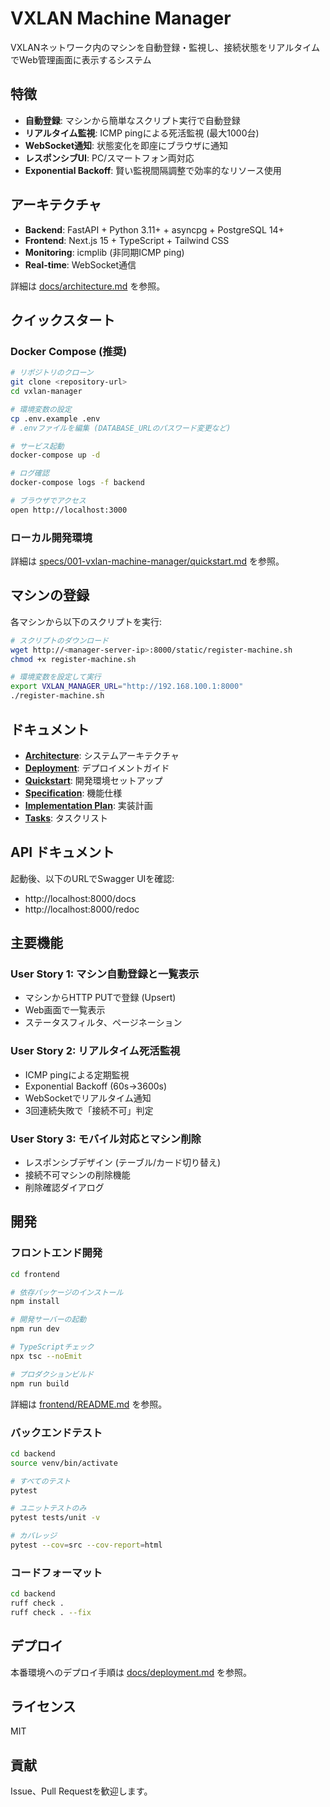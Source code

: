 # VXLAN Machine Manager

VXLANネットワーク内のマシンを自動登録・監視し、接続状態をリアルタイムでWeb管理画面に表示するシステム

## 特徴

- **自動登録**: マシンから簡単なスクリプト実行で自動登録
- **リアルタイム監視**: ICMP pingによる死活監視 (最大1000台)
- **WebSocket通知**: 状態変化を即座にブラウザに通知
- **レスポンシブUI**: PC/スマートフォン両対応
- **Exponential Backoff**: 賢い監視間隔調整で効率的なリソース使用

## アーキテクチャ

- **Backend**: FastAPI + Python 3.11+ + asyncpg + PostgreSQL 14+
- **Frontend**: Next.js 15 + TypeScript + Tailwind CSS
- **Monitoring**: icmplib (非同期ICMP ping)
- **Real-time**: WebSocket通信

詳細は [docs/architecture.md](docs/architecture.md) を参照。

## クイックスタート

### Docker Compose (推奨)

```bash
# リポジトリのクローン
git clone <repository-url>
cd vxlan-manager

# 環境変数の設定
cp .env.example .env
# .envファイルを編集 (DATABASE_URLのパスワード変更など)

# サービス起動
docker-compose up -d

# ログ確認
docker-compose logs -f backend

# ブラウザでアクセス
open http://localhost:3000
```

### ローカル開発環境

詳細は [specs/001-vxlan-machine-manager/quickstart.md](specs/001-vxlan-machine-manager/quickstart.md) を参照。

## マシンの登録

各マシンから以下のスクリプトを実行:

```bash
# スクリプトのダウンロード
wget http://<manager-server-ip>:8000/static/register-machine.sh
chmod +x register-machine.sh

# 環境変数を設定して実行
export VXLAN_MANAGER_URL="http://192.168.100.1:8000"
./register-machine.sh
```

## ドキュメント

- **[Architecture](docs/architecture.md)**: システムアーキテクチャ
- **[Deployment](docs/deployment.md)**: デプロイメントガイド
- **[Quickstart](specs/001-vxlan-machine-manager/quickstart.md)**: 開発環境セットアップ
- **[Specification](specs/001-vxlan-machine-manager/spec.md)**: 機能仕様
- **[Implementation Plan](specs/001-vxlan-machine-manager/plan.md)**: 実装計画
- **[Tasks](specs/001-vxlan-machine-manager/tasks.md)**: タスクリスト

## API ドキュメント

起動後、以下のURLでSwagger UIを確認:

- http://localhost:8000/docs
- http://localhost:8000/redoc

## 主要機能

### User Story 1: マシン自動登録と一覧表示
- マシンからHTTP PUTで登録 (Upsert)
- Web画面で一覧表示
- ステータスフィルタ、ページネーション

### User Story 2: リアルタイム死活監視
- ICMP pingによる定期監視
- Exponential Backoff (60s→3600s)
- WebSocketでリアルタイム通知
- 3回連続失敗で「接続不可」判定

### User Story 3: モバイル対応とマシン削除
- レスポンシブデザイン (テーブル/カード切り替え)
- 接続不可マシンの削除機能
- 削除確認ダイアログ

## 開発

### フロントエンド開発

```bash
cd frontend

# 依存パッケージのインストール
npm install

# 開発サーバーの起動
npm run dev

# TypeScriptチェック
npx tsc --noEmit

# プロダクションビルド
npm run build
```

詳細は [frontend/README.md](frontend/README.md) を参照。

### バックエンドテスト

```bash
cd backend
source venv/bin/activate

# すべてのテスト
pytest

# ユニットテストのみ
pytest tests/unit -v

# カバレッジ
pytest --cov=src --cov-report=html
```

### コードフォーマット

```bash
cd backend
ruff check .
ruff check . --fix
```

## デプロイ

本番環境へのデプロイ手順は [docs/deployment.md](docs/deployment.md) を参照。

## ライセンス

MIT

## 貢献

Issue、Pull Requestを歓迎します。
